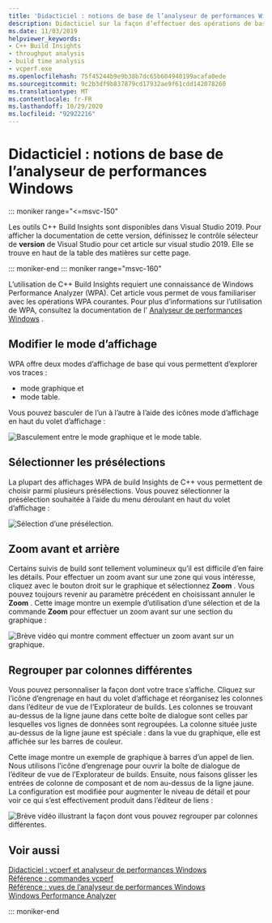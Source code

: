 ```yaml
---
title: 'Didacticiel : notions de base de l’analyseur de performances Windows'
description: Didacticiel sur la façon d’effectuer des opérations de base dans l’analyseur de performances Windows.
ms.date: 11/03/2019
helpviewer_keywords:
- C++ Build Insights
- throughput analysis
- build time analysis
- vcperf.exe
ms.openlocfilehash: 75f45244b9e9b38b7dc65b604940199acafa0ede
ms.sourcegitcommit: 9c2b3df9b837879cd17932ae9f61cdd142078260
ms.translationtype: MT
ms.contentlocale: fr-FR
ms.lasthandoff: 10/29/2020
ms.locfileid: "92922216"
---
```

# <a name="tutorial-windows-performance-analyzer-basics"></a>Didacticiel : notions de base de l’analyseur de performances Windows

::: moniker range="<=msvc-150"

Les outils C++ Build Insights sont disponibles dans Visual Studio 2019. Pour afficher la documentation de cette version, définissez le contrôle sélecteur de **version** de Visual Studio pour cet article sur visual studio 2019. Elle se trouve en haut de la table des matières sur cette page.

::: moniker-end
::: moniker range="msvc-160"

L’utilisation de C++ Build Insights requiert une connaissance de Windows Performance Analyzer (WPA). Cet article vous permet de vous familiariser avec les opérations WPA courantes. Pour plus d’informations sur l’utilisation de WPA, consultez la documentation de l' [Analyseur de performances Windows](/windows-hardware/test/wpt/windows-performance-analyzer) .

## <a name="change-the-view-mode"></a>Modifier le mode d’affichage

WPA offre deux modes d’affichage de base qui vous permettent d’explorer vos traces :

- mode graphique et
- mode table.

Vous pouvez basculer de l’un à l’autre à l’aide des icônes mode d’affichage en haut du volet d’affichage :

![Basculement entre le mode graphique et le mode table.](media/wpa-switching-view-mode.gif)

## <a name="select-presets"></a>Sélectionner les présélections

La plupart des affichages WPA de build Insights de C++ vous permettent de choisir parmi plusieurs présélections. Vous pouvez sélectionner la présélection souhaitée à l’aide du menu déroulant en haut du volet d’affichage :

![Sélection d’une présélection.](media/wpa-presets.png)

## <a name="zoom-in-and-out"></a>Zoom avant et arrière

Certains suivis de build sont tellement volumineux qu’il est difficile d’en faire les détails. Pour effectuer un zoom avant sur une zone qui vous intéresse, cliquez avec le bouton droit sur le graphique et sélectionnez **Zoom** . Vous pouvez toujours revenir au paramètre précédent en choisissant annuler le **Zoom** . Cette image montre un exemple d’utilisation d’une sélection et de la commande **Zoom** pour effectuer un zoom avant sur une section du graphique :

![Brève vidéo qui montre comment effectuer un zoom avant sur un graphique.](media/wpa-zooming.gif)

## <a name="group-by-different-columns"></a>Regrouper par colonnes différentes

Vous pouvez personnaliser la façon dont votre trace s’affiche. Cliquez sur l’icône d’engrenage en haut du volet d’affichage et réorganisez les colonnes dans l’éditeur de vue de l’Explorateur de builds. Les colonnes se trouvant au-dessus de la ligne jaune dans cette boîte de dialogue sont celles par lesquelles vos lignes de données sont regroupées. La colonne située juste au-dessus de la ligne jaune est spéciale : dans la vue du graphique, elle est affichée sur les barres de couleur.

Cette image montre un exemple de graphique à barres d’un appel de lien. Nous utilisons l’icône d’engrenage pour ouvrir la boîte de dialogue de l’éditeur de vue de l’Explorateur de builds. Ensuite, nous faisons glisser les entrées de colonne de composant et de nom au-dessus de la ligne jaune. La configuration est modifiée pour augmenter le niveau de détail et pour voir ce qui s’est effectivement produit dans l’éditeur de liens :

![Brève vidéo illustrant la façon dont vous pouvez regrouper par colonnes différentes.](media/wpa-grouping.gif)

## <a name="see-also"></a>Voir aussi

[Didacticiel : vcperf et analyseur de performances Windows](vcperf-and-wpa.md)\
[Référence : commandes vcperf](../reference/vcperf-commands.md)\
[Référence : vues de l’analyseur de performances Windows](../reference/wpa-views.md)\
[Windows Performance Analyzer](/windows-hardware/test/wpt/windows-performance-analyzer)

::: moniker-end
